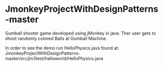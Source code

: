 # JmonkeyProjectWithDesignPatterns-master

Gumball shooter game developed using jMonkey in java. 
Ther user gets to shoot randomly colored Balls at Gumball Machine.

In order to see the demo run HelloPhysics.java found at:
JmonkeyProjectWithDesignPatterns-master/src/jm3test/helloworld/HelloPhysics.java
